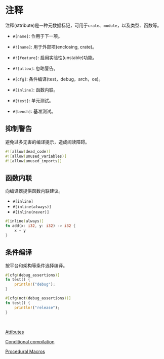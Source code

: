 # 注释

注释(sttribute)是一种元数据标记，可用于`crate`、`module`，以及类型、函数等。

* `#[name]`: 作用于下一项。
* `#![name]`: 用于外部项(enclosing, crate)。

* `#![feature]`: 启用实验性(unstable)功能。
* `#![allow]`: 忽略警告。
* `#[cfg]`: 条件编译(test，debug，arch，os)。
* `#[inline]`: 函数内联。
* `#[test]`: 单元测试。
* `#[bench]`: 基准测试。

## 抑制警告

避免过多无害的编译提示，造成阅读障碍。

```rust
#![allow(dead_code)]
#![allow(unused_variables)]
#![allow(unused_imports)]
```

## 函数内联

向编译器提供函数内联建议。

* `#[inline]`
* `#[inline(always)]`
* `#[inline(never)]`

```rust
#[inline(always)]
fn add(x: i32, y: i32) -> i32 {
    x + y
}
```

## 条件编译

按平台和架构等条件选择编译。

```rust
#[cfg(debug_assertions)]
fn test() {
    println!("debug");
}

#[cfg(not(debug_assertions))]
fn test() {
    println!("release");
}
```

&nbsp;

[Attibutes](https://doc.rust-lang.org/reference/attributes.html)

[Conditional compilation](https://doc.rust-lang.org/reference/conditional-compilation.html)

[Procedural Macros](https://doc.rust-lang.org/reference/procedural-macros.html)